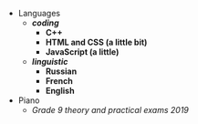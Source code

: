 - Languages
  - __*coding*__
    - __C++__
    - __HTML and CSS (a little bit)__
    - __JavaScript (a little)__
  - __*linguistic*__
    - __Russian__
    - __French__
    - __English__
- Piano
  - *Grade 9 theory and practical exams 2019*

